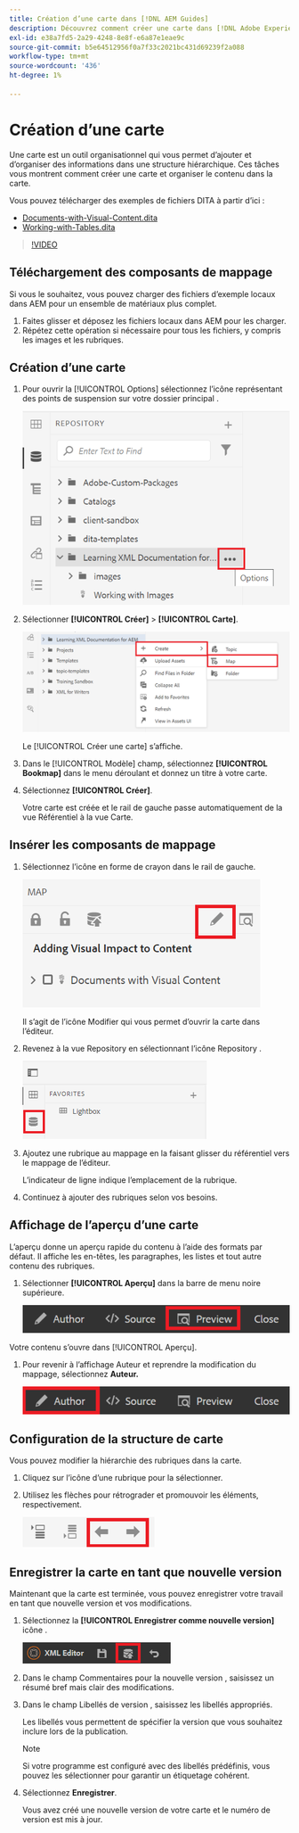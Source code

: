 ```yaml
---
title: Création d’une carte dans [!DNL AEM Guides]
description: Découvrez comment créer une carte dans [!DNL Adobe Experience Manager Guides]
exl-id: e38a7fd5-2a29-4248-8e8f-e6a87e1eae9c
source-git-commit: b5e64512956f0a7f33c2021bc431d69239f2a088
workflow-type: tm+mt
source-wordcount: '436'
ht-degree: 1%

---
```


# Création d’une carte

Une carte est un outil organisationnel qui vous permet d’ajouter et d’organiser des informations dans une structure hiérarchique. Ces tâches vous montrent comment créer une carte et organiser le contenu dans la carte.

Vous pouvez télécharger des exemples de fichiers DITA à partir d’ici :

* [Documents-with-Visual-Content.dita](assets/working-with-maps/Documents-with-Visual-Content.dita)
* [Working-with-Tables.dita](assets/working-with-maps/Working-with-Tables.dita)

>[!VIDEO](https://video.tv.adobe.com/v/336725?quality=12&learn=on)

## Téléchargement des composants de mappage

Si vous le souhaitez, vous pouvez charger des fichiers d’exemple locaux dans AEM pour un ensemble de matériaux plus complet.

1. Faites glisser et déposez les fichiers locaux dans AEM pour les charger.
1. Répétez cette opération si nécessaire pour tous les fichiers, y compris les images et les rubriques.

## Création d’une carte

1. Pour ouvrir la [!UICONTROL Options] sélectionnez l’icône représentant des points de suspension sur votre dossier principal .

   ![Icône Ellipse](images/lesson-8/ellipses-9.png)

1. Sélectionner **[!UICONTROL Créer]** > **[!UICONTROL Carte]**.


   ![Créer une carte](images/lesson-8/create-map-with-markings.png)

   Le [!UICONTROL Créer une carte] s’affiche.

1. Dans le [!UICONTROL Modèle] champ, sélectionnez **[!UICONTROL Bookmap]** dans le menu déroulant et donnez un titre à votre carte.
1. Sélectionnez **[!UICONTROL Créer]**.

   Votre carte est créée et le rail de gauche passe automatiquement de la vue Référentiel à la vue Carte.

## Insérer les composants de mappage

1. Sélectionnez l’icône en forme de crayon dans le rail de gauche.

   ![Icône Modifier](images/lesson-8/pencil-icon.png)

   Il s’agit de l’icône Modifier qui vous permet d’ouvrir la carte dans l’éditeur.

1. Revenez à la vue Repository en sélectionnant l’icône Repository .

   ![Icône Référentiel](images/common/repository-icon.png)

1. Ajoutez une rubrique au mappage en la faisant glisser du référentiel vers le mappage de l’éditeur.

   L’indicateur de ligne indique l’emplacement de la rubrique.

1. Continuez à ajouter des rubriques selon vos besoins.

## Affichage de l’aperçu d’une carte

L’aperçu donne un aperçu rapide du contenu à l’aide des formats par défaut. Il affiche les en-têtes, les paragraphes, les listes et tout autre contenu des rubriques.

1. Sélectionner **[!UICONTROL Aperçu]** dans la barre de menu noire supérieure.

   ![Bouton Aperçu](images/common/select-preview.png)

Votre contenu s’ouvre dans [!UICONTROL Aperçu].

1. Pour revenir à l’affichage Auteur et reprendre la modification du mappage, sélectionnez **Auteur.**

   ![Bouton Créer](images/lesson-5/author-map.png)

## Configuration de la structure de carte

Vous pouvez modifier la hiérarchie des rubriques dans la carte.

1. Cliquez sur l’icône d’une rubrique pour la sélectionner.
2. Utilisez les flèches pour rétrograder et promouvoir les éléments, respectivement.

   ![Icône Référentiel](images/lesson-8/left-right.png)

## Enregistrer la carte en tant que nouvelle version

Maintenant que la carte est terminée, vous pouvez enregistrer votre travail en tant que nouvelle version et vos modifications.

1. Sélectionnez la **[!UICONTROL Enregistrer comme nouvelle version]** icône .

   ![Icône Enregistrer comme nouvelle version](images/common/save-as-new-version.png)

1. Dans le champ Commentaires pour la nouvelle version , saisissez un résumé bref mais clair des modifications.

1. Dans le champ Libellés de version , saisissez les libellés appropriés.

   Les libellés vous permettent de spécifier la version que vous souhaitez inclure lors de la publication.

   >[!NOTE]
   > 
   > Si votre programme est configuré avec des libellés prédéfinis, vous pouvez les sélectionner pour garantir un étiquetage cohérent.

1. Sélectionnez **Enregistrer**.

   Vous avez créé une nouvelle version de votre carte et le numéro de version est mis à jour.
